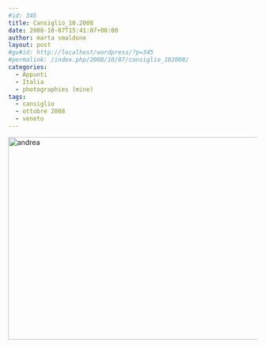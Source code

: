 ```yaml
---
#id: 345
title: Cansiglio_10.2008
date: 2008-10-07T15:41:07+00:00
author: marta smaldone
layout: post
#gu#id: http://localhost/wordpress/?p=345
#permalink: /index.php/2008/10/07/cansiglio_102008/
categories:
  - Appunti
  - Italia
  - photographies (mine)
tags:
  - cansiglio
  - ottobre 2008
  - veneto
---
```

<img class="aligncenter size-full wp-image-3752" src="{{ site.url }}/images/uploads/2008/10/andrea.jpg" alt="andrea" width="650" height="409" srcset="{{ site.url }}/images/uploads/2008/10/andrea.jpg 650w, {{ site.url }}/images/uploads/2008/10/andrea-300x189.jpg 300w" sizes="(max-width: 650px) 100vw, 650px" />